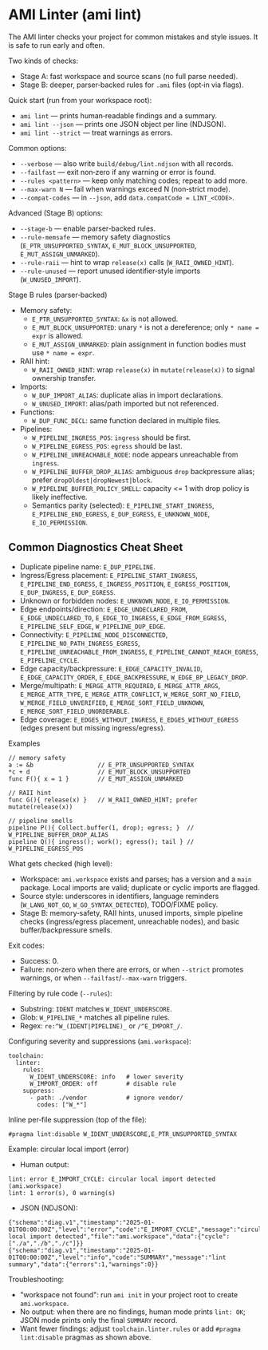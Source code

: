 # AMI Linter (ami lint)

The AMI linter checks your project for common mistakes and style issues. It is safe to run early and often.

Two kinds of checks:
- Stage A: fast workspace and source scans (no full parse needed).
- Stage B: deeper, parser‑backed rules for `.ami` files (opt‑in via flags).

Quick start (run from your workspace root):
- `ami lint` — prints human‑readable findings and a summary.
- `ami lint --json` — prints one JSON object per line (NDJSON).
- `ami lint --strict` — treat warnings as errors.

Common options:
- `--verbose` — also write `build/debug/lint.ndjson` with all records.
- `--failfast` — exit non‑zero if any warning or error is found.
- `--rules <pattern>` — keep only matching codes; repeat to add more.
- `--max-warn N` — fail when warnings exceed N (non‑strict mode).
- `--compat-codes` — in `--json`, add `data.compatCode = LINT_<CODE>`.

Advanced (Stage B) options:
- `--stage-b` — enable parser‑backed rules.
- `--rule-memsafe` — memory safety diagnostics (`E_PTR_UNSUPPORTED_SYNTAX`, `E_MUT_BLOCK_UNSUPPORTED`,
`E_MUT_ASSIGN_UNMARKED`).
- `--rule-raii` — hint to wrap `release(x)` calls (`W_RAII_OWNED_HINT`).
- `--rule-unused` — report unused identifier‑style imports (`W_UNUSED_IMPORT`).

Stage B rules (parser‑backed)

- Memory safety:
  - `E_PTR_UNSUPPORTED_SYNTAX`: `&x` is not allowed.
  - `E_MUT_BLOCK_UNSUPPORTED`: unary `*` is not a dereference; only `* name = expr` is allowed.
  - `E_MUT_ASSIGN_UNMARKED`: plain assignment in function bodies must use `* name = expr`.
- RAII hint:
  - `W_RAII_OWNED_HINT`: wrap `release(x)` in `mutate(release(x))` to signal ownership transfer.
- Imports:
  - `W_DUP_IMPORT_ALIAS`: duplicate alias in import declarations.
  - `W_UNUSED_IMPORT`: alias/path imported but not referenced.
- Functions:
  - `W_DUP_FUNC_DECL`: same function declared in multiple files.
- Pipelines:
  - `W_PIPELINE_INGRESS_POS`: `ingress` should be first.
  - `W_PIPELINE_EGRESS_POS`: `egress` should be last.
  - `W_PIPELINE_UNREACHABLE_NODE`: node appears unreachable from `ingress`.
  - `W_PIPELINE_BUFFER_DROP_ALIAS`: ambiguous `drop` backpressure alias; prefer `dropOldest|dropNewest|block`.
  - `W_PIPELINE_BUFFER_POLICY_SMELL`: capacity <= 1 with drop policy is likely ineffective.
  - Semantics parity (selected): `E_PIPELINE_START_INGRESS`, `E_PIPELINE_END_EGRESS`, `E_DUP_EGRESS`, `E_UNKNOWN_NODE`,
    `E_IO_PERMISSION`.

## Common Diagnostics Cheat Sheet

- Duplicate pipeline name: `E_DUP_PIPELINE`.
- Ingress/Egress placement: `E_PIPELINE_START_INGRESS`, `E_PIPELINE_END_EGRESS`, `E_INGRESS_POSITION`, `E_EGRESS_POSITION`, `E_DUP_INGRESS`, `E_DUP_EGRESS`.
- Unknown or forbidden nodes: `E_UNKNOWN_NODE`, `E_IO_PERMISSION`.
- Edge endpoints/direction: `E_EDGE_UNDECLARED_FROM`, `E_EDGE_UNDECLARED_TO`, `E_EDGE_TO_INGRESS`, `E_EDGE_FROM_EGRESS`, `E_PIPELINE_SELF_EDGE`, `W_PIPELINE_DUP_EDGE`.
- Connectivity: `E_PIPELINE_NODE_DISCONNECTED`, `E_PIPELINE_NO_PATH_INGRESS_EGRESS`, `E_PIPELINE_UNREACHABLE_FROM_INGRESS`, `E_PIPELINE_CANNOT_REACH_EGRESS`, `E_PIPELINE_CYCLE`.
- Edge capacity/backpressure: `E_EDGE_CAPACITY_INVALID`, `E_EDGE_CAPACITY_ORDER`, `E_EDGE_BACKPRESSURE`, `W_EDGE_BP_LEGACY_DROP`.
- Merge/multipath: `E_MERGE_ATTR_REQUIRED`, `E_MERGE_ATTR_ARGS`, `E_MERGE_ATTR_TYPE`, `E_MERGE_ATTR_CONFLICT`, `W_MERGE_SORT_NO_FIELD`, `W_MERGE_FIELD_UNVERIFIED`, `E_MERGE_SORT_FIELD_UNKNOWN`, `E_MERGE_SORT_FIELD_UNORDERABLE`.
- Edge coverage: `E_EDGES_WITHOUT_INGRESS`, `E_EDGES_WITHOUT_EGRESS` (edges present but missing ingress/egress).

Examples

```
// memory safety
a := &b                  // E_PTR_UNSUPPORTED_SYNTAX
*c + d                   // E_MUT_BLOCK_UNSUPPORTED
func F(){ x = 1 }        // E_MUT_ASSIGN_UNMARKED

// RAII hint
func G(){ release(x) }   // W_RAII_OWNED_HINT; prefer mutate(release(x))

// pipeline smells
pipeline P(){ Collect.buffer(1, drop); egress; }  // W_PIPELINE_BUFFER_DROP_ALIAS
pipeline Q(){ ingress(); work(); egress(); tail } // W_PIPELINE_EGRESS_POS
```

What gets checked (high level):
- Workspace: `ami.workspace` exists and parses; has a version and a `main` package. Local imports are valid; duplicate
or cyclic imports are flagged.
- Source style: underscores in identifiers, language reminders (`W_LANG_NOT_GO`, `W_GO_SYNTAX_DETECTED`), TODO/FIXME
policy.
- Stage B: memory‑safety, RAII hints, unused imports, simple pipeline checks (ingress/egress placement, unreachable
nodes), and basic buffer/backpressure smells.

Exit codes:
- Success: 0.
- Failure: non‑zero when there are errors, or when `--strict` promotes warnings, or when `--failfast`/`--max-warn`
triggers.

Filtering by rule code (`--rules`):
- Substring: `IDENT` matches `W_IDENT_UNDERSCORE`.
- Glob: `W_PIPELINE_*` matches all pipeline rules.
- Regex: `re:^W_(IDENT|PIPELINE)_` or `/^E_IMPORT_/`.

Configuring severity and suppressions (`ami.workspace`):

```
toolchain:
  linter:
    rules:
      W_IDENT_UNDERSCORE: info   # lower severity
      W_IMPORT_ORDER: off        # disable rule
    suppress:
      - path: ./vendor           # ignore vendor/
        codes: ["W_*"]
```

Inline per‑file suppression (top of the file):

```
#pragma lint:disable W_IDENT_UNDERSCORE,E_PTR_UNSUPPORTED_SYNTAX
```

Example: circular local import (error)

- Human output:

```
lint: error E_IMPORT_CYCLE: circular local import detected (ami.workspace)
lint: 1 error(s), 0 warning(s)
```

- JSON (NDJSON):

```
{"schema":"diag.v1","timestamp":"2025-01-01T00:00:00Z","level":"error","code":"E_IMPORT_CYCLE","message":"circular local import detected","file":"ami.workspace","data":{"cycle":["./a","./b","./c"]}}
{"schema":"diag.v1","timestamp":"2025-01-01T00:00:00Z","level":"info","code":"SUMMARY","message":"lint summary","data":{"errors":1,"warnings":0}}
```

Troubleshooting:
- "workspace not found": run `ami init` in your project root to create `ami.workspace`.
- No output: when there are no findings, human mode prints `lint: OK`; JSON mode prints only the final `SUMMARY` record.
- Want fewer findings: adjust `toolchain.linter.rules` or add `#pragma lint:disable` pragmas as shown above.
